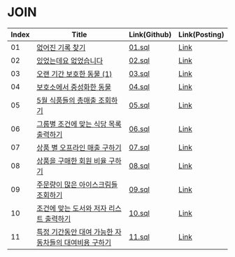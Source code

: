 # JOIN

| Index | Title | Link(Github) | Link(Posting) |
|----|----|----|----|
| 01 | [없어진 기록 찾기](https://school.programmers.co.kr/learn/courses/30/lessons/59042) | [01.sql](https://github.com/2384320/Programmers-Algorithm/tree/main/SQL/JOIN/01.sql) | [Link](https://swift-badge-161.notion.site/SQL-JOIN-01-b086794256d74f6d91da23e2789d55c0) |
| 02 | [있었는데요 없었습니다](https://school.programmers.co.kr/learn/courses/30/lessons/59043) | [02.sql](https://github.com/2384320/Programmers-Algorithm/tree/main/SQL/JOIN/02.sql) | [Link](https://swift-badge-161.notion.site/SQL-JOIN-02-7d2e1c1cd9e84a4c98f12877c4a576bc) |
| 03 | [오랜 기간 보호한 동물 (1)](https://school.programmers.co.kr/learn/courses/30/lessons/59044) | [03.sql](https://github.com/2384320/Programmers-Algorithm/tree/main/SQL/JOIN/03.sql) | [Link](https://swift-badge-161.notion.site/SQL-JOIN-03-1-2fc39465b7f74ac0aa6906dafdbc8d32) |
| 04 | [보호소에서 중성화한 동물](https://school.programmers.co.kr/learn/courses/30/lessons/59045) | [04.sql](https://github.com/2384320/Programmers-Algorithm/tree/main/SQL/JOIN/04.sql) | [Link](https://swift-badge-161.notion.site/SQL-JOIN-04-7b6d4e92c21d4d41a1dbc1d26276b505) |
| 05 | [5월 식품들의 총매출 조회하기](https://school.programmers.co.kr/learn/courses/30/lessons/131117) | [05.sql](https://github.com/2384320/Programmers-Algorithm/tree/main/SQL/JOIN/05.sql) | [Link](https://swift-badge-161.notion.site/SQL-JOIN-05-5-251d34abd60b45f2a3c53790a2c7704a) |
| 06 | [그룹별 조건에 맞는 식당 목록 출력하기](https://school.programmers.co.kr/learn/courses/30/lessons/131124) | [06.sql](https://github.com/2384320/Programmers-Algorithm/tree/main/SQL/JOIN/06.sql) | [Link](https://swift-badge-161.notion.site/SQL-JOIN-06-15f61f8b24e1497e9745c3dbe37871a1) |
| 07 | [상품 별 오프라인 매출 구하기](https://school.programmers.co.kr/learn/courses/30/lessons/131533) | [07.sql](https://github.com/2384320/Programmers-Algorithm/tree/main/SQL/JOIN/07.sql) | [Link]() |
| 08 | [상품을 구매한 회원 비율 구하기](https://school.programmers.co.kr/learn/courses/30/lessons/131534) | [08.sql](https://github.com/2384320/Programmers-Algorithm/tree/main/SQL/JOIN/08.sql) | [Link]() |
| 09 | [주문량이 많은 아이스크림들 조회하기](https://school.programmers.co.kr/learn/courses/30/lessons/133027) | [09.sql](https://github.com/2384320/Programmers-Algorithm/tree/main/SQL/JOIN/09.sql) | [Link]() |
| 10 | [조건에 맞는 도서와 저자 리스트 출력하기](https://school.programmers.co.kr/learn/courses/30/lessons/144854) | [10.sql](https://github.com/2384320/Programmers-Algorithm/tree/main/SQL/JOIN/10.sql) | [Link]() |
| 11 | [특정 기간동안 대여 가능한 자동차들의 대여비용 구하기](https://school.programmers.co.kr/learn/courses/30/lessons/157339) | [11.sql](https://github.com/2384320/Programmers-Algorithm/tree/main/SQL/JOIN/11.sql) | [Link]() |